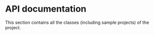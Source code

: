 # API documentation
This section contains all the classes (including sample projects) of the project.
